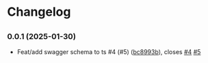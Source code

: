 # Changelog

## <small>0.0.1 (2025-01-30)</small>

* Feat/add swagger schema to ts #4 (#5) ([bc8993b](https://github.com/EsmaeelEmadi/ts-exc/commit/bc8993b)), closes [#4](https://github.com/EsmaeelEmadi/ts-exc/issues/4) [#5](https://github.com/EsmaeelEmadi/ts-exc/issues/5)
